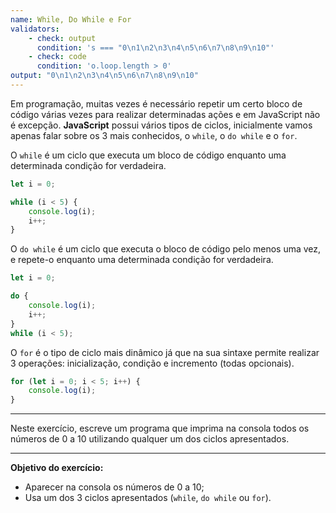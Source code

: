 ```yaml
---
name: While, Do While e For
validators:
    - check: output
      condition: 's === "0\n1\n2\n3\n4\n5\n6\n7\n8\n9\n10"'
    - check: code
      condition: 'o.loop.length > 0'
output: "0\n1\n2\n3\n4\n5\n6\n7\n8\n9\n10"
---
```


Em programação, muitas vezes é necessário repetir um certo bloco de código várias vezes para realizar determinadas ações e em JavaScript não é excepção. **JavaScript** possui vários tipos de ciclos, inicialmente vamos apenas falar sobre os 3 mais conhecidos, o `while`, o `do while` e o `for`.

O `while` é um ciclo que executa um bloco de código enquanto uma determinada condição for verdadeira.

```js
let i = 0;

while (i < 5) {
    console.log(i);
    i++;
}
```

O `do while` é um ciclo que executa o bloco de código pelo menos uma vez, e repete-o enquanto uma determinada condição for verdadeira.

```js
let i = 0;

do {
    console.log(i);
    i++;
}
while (i < 5);
```

O `for` é o tipo de ciclo mais dinâmico já que na sua sintaxe permite realizar 3 operações: inicialização, condição e incremento (todas opcionais).

```js
for (let i = 0; i < 5; i++) {
    console.log(i);
}
```

***

Neste exercício, escreve um programa que imprima na consola todos os números de 0 a 10 utilizando qualquer um dos ciclos apresentados.

***

**Objetivo do exercício:**
- Aparecer na consola os números de 0 a 10;
- Usa um dos 3 ciclos apresentados (`while`, `do while` ou `for`).